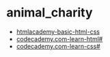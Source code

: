 # animal_charity

- [htmlacademy-basic-html-css](https://htmlacademy.ru/courses/basic-html-css)
- [codecademy.com-learn-html#](https://www.codecademy.com/learn/learn-html#)
- [codecademy.com-learn-css#](https://www.codecademy.com/learn/learn-css)
